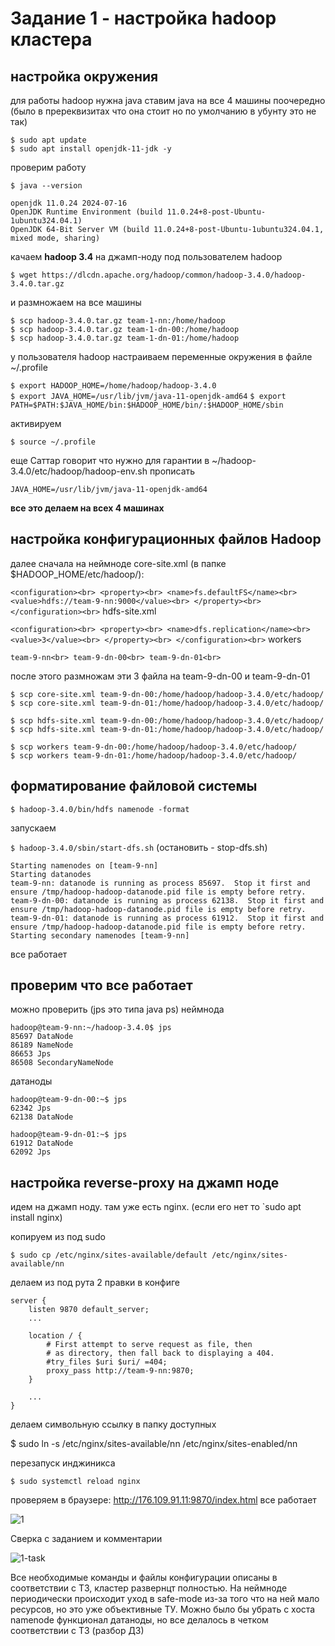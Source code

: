 # Задание 1 - настройка hadoop кластера

## настройка окружения

для работы hadoop нужна java
ставим java на все 4 машины поочередно (было в пререквизитах что она стоит но по умолчанию в убунту это не так)

`$ sudo apt update`<br>
`$ sudo apt install openjdk-11-jdk -y`

проверим работу

`$ java --version`

`openjdk 11.0.24 2024-07-16`<br>
`OpenJDK Runtime Environment (build 11.0.24+8-post-Ubuntu-1ubuntu324.04.1)`<br>
`OpenJDK 64-Bit Server VM (build 11.0.24+8-post-Ubuntu-1ubuntu324.04.1, mixed mode, sharing)`<br>

качаем **hadoop 3.4** на джамп-ноду под пользователем hadoop

`$ wget https://dlcdn.apache.org/hadoop/common/hadoop-3.4.0/hadoop-3.4.0.tar.gz`

и размножаем на все машины

`$ scp hadoop-3.4.0.tar.gz team-1-nn:/home/hadoop`<br>
`$ scp hadoop-3.4.0.tar.gz team-1-dn-00:/home/hadoop`<br>
`$ scp hadoop-3.4.0.tar.gz team-1-dn-01:/home/hadoop`<br>

у пользователя hadoop настраиваем переменные окружения в файле ~/.profile

`$ export HADOOP_HOME=/home/hadoop/hadoop-3.4.0`<br>
`$ export JAVA_HOME=/usr/lib/jvm/java-11-openjdk-amd64`
`$ export PATH=$PATH:$JAVA_HOME/bin:$HADOOP_HOME/bin/:$HADOOP_HOME/sbin`

активируем

`$ source ~/.profile`

еще Саттар говорит что нужно для гарантии в ~/hadoop-3.4.0/etc/hadoop/hadoop-env.sh прописать

`JAVA_HOME=/usr/lib/jvm/java-11-openjdk-amd64`

**все это делаем на всех 4 машинах**

## настройка конфигурационных файлов Hadoop

далее сначала на неймноде
core-site.xml (в папке $HADOOP_HOME/etc/hadoop/):

`
<configuration><br>
  <property><br>
    <name>fs.defaultFS</name><br>
    <value>hdfs://team-9-nn:9000</value><br>
  </property><br>
</configuration><br>
`
hdfs-site.xml

`
<configuration><br>
  <property><br>
    <name>dfs.replication</name><br>
    <value>3</value><br>
  </property><br>
</configuration><br>
`
workers

`
team-9-nn<br>
team-9-dn-00<br>
team-9-dn-01<br>
`

после этого размножам эти 3 файла на team-9-dn-00 и team-9-dn-01

```
$ scp core-site.xml team-9-dn-00:/home/hadoop/hadoop-3.4.0/etc/hadoop/
$ scp core-site.xml team-9-dn-01:/home/hadoop/hadoop-3.4.0/etc/hadoop/

$ scp hdfs-site.xml team-9-dn-00:/home/hadoop/hadoop-3.4.0/etc/hadoop/
$ scp hdfs-site.xml team-9-dn-01:/home/hadoop/hadoop-3.4.0/etc/hadoop/

$ scp workers team-9-dn-00:/home/hadoop/hadoop-3.4.0/etc/hadoop/
$ scp workers team-9-dn-01:/home/hadoop/hadoop-3.4.0/etc/hadoop/
```

## форматирование файловой системы

`$ hadoop-3.4.0/bin/hdfs namenode -format`<br>

запускаем

`$ hadoop-3.4.0/sbin/start-dfs.sh`    (остановить - stop-dfs.sh)<br>

```
Starting namenodes on [team-9-nn]
Starting datanodes
team-9-nn: datanode is running as process 85697.  Stop it first and ensure /tmp/hadoop-hadoop-datanode.pid file is empty before retry.
team-9-dn-00: datanode is running as process 62138.  Stop it first and ensure /tmp/hadoop-hadoop-datanode.pid file is empty before retry.
team-9-dn-01: datanode is running as process 61912.  Stop it first and ensure /tmp/hadoop-hadoop-datanode.pid file is empty before retry.
Starting secondary namenodes [team-9-nn]
```

все работает

## проверим что все работает

можно проверить (jps это типа java ps) неймнода

```
hadoop@team-9-nn:~/hadoop-3.4.0$ jps
85697 DataNode
86189 NameNode
86653 Jps
86508 SecondaryNameNode
```

датаноды

```
hadoop@team-9-dn-00:~$ jps
62342 Jps
62138 DataNode
```
```
hadoop@team-9-dn-01:~$ jps
61912 DataNode
62092 Jps
```

## настройка reverse-proxy на джамп ноде

идем на джамп ноду. там уже есть nginx. (если его нет то `sudo apt install nginx)

копируем из под sudo 

`$ sudo cp /etc/nginx/sites-available/default /etc/nginx/sites-available/nn`

делаем из под рута 2 правки в конфиге

```
server {
	listen 9870 default_server;
    ...

	location / {
		# First attempt to serve request as file, then
		# as directory, then fall back to displaying a 404.
		#try_files $uri $uri/ =404;
		proxy_pass http://team-9-nn:9870;
	}

    ...
}
```

делаем символьную ссылку в папку доступных

$ sudo ln -s /etc/nginx/sites-available/nn /etc/nginx/sites-enabled/nn
 
перезапуск инджиникса

`$ sudo systemctl reload nginx`

проверяем в браузере: http://176.109.91.11:9870/index.html
все работает

![1](https://github.com/user-attachments/assets/6fa91b5f-881f-45cd-aff6-b12c36431eef)


Сверка с заданием и комментарии

![1-task](https://github.com/user-attachments/assets/c540f524-b15d-4661-bf64-554574c9ae12)

Все необходимые команды и файлы конфигурации описаны в соответствии с ТЗ, кластер развернцт полностью.
На неймноде периодически происходит уход в safe-mode из-за того что на ней мало ресурсов, но это уже объективные ТУ.
Можно было бы убрать с хоста namenode функционал датаноды, но все делалось в четком соответствии с ТЗ (разбор ДЗ)


